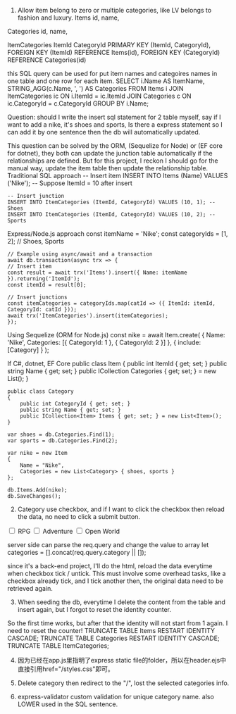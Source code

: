 1. Allow item belong to zero or multiple categories, like LV belongs to fashion and luxury.
Items 
    id, 
    name,

Categories
    id,
    name,

ItemCategories
    ItemId
    CategoryId
    PRIMARY KEY (ItemId, CategoryId),
    FOREIGN KEY (ItemId) REFERENCE Items(id),
    FOREIGN KEY (CategoryId) REFERENCE Categories(id)

this SQL query can be used for put item names and categoires names in one table and one row for each item.
SELECT 
    i.Name AS ItemName,
    STRING_AGG(c.Name, ', ') AS Categories
FROM Items i
JOIN ItemCategories ic ON i.ItemId = ic.ItemId
JOIN Categories c ON ic.CategoryId = c.CategoryId
GROUP BY i.Name;

Question: should I write the insert sql statement for 2 table myself, say if I want to add a nike, it's shoes and sports, Is there a express statement so I can add it by one sentence then the db will automatically updated.

This question can be solved by the ORM, (Sequelize for Node) or (EF core for dotnet), they both can update the junction table automatically if the relationships are defined.
But for this project, I reckon I should go for the manual way, update the item table then update the relationship table.
Traditional SQL approach
    -- Insert item
    INSERT INTO Items (Name) VALUES ('Nike');
    -- Suppose ItemId = 10 after insert

    -- Insert junction
    INSERT INTO ItemCategories (ItemId, CategoryId) VALUES (10, 1); -- Shoes
    INSERT INTO ItemCategories (ItemId, CategoryId) VALUES (10, 2); -- Sports

Express/Node.js approach
    const itemName = 'Nike';
    const categoryIds = [1, 2]; // Shoes, Sports

    // Example using async/await and a transaction
    await db.transaction(async trx => {
    // Insert item
    const result = await trx('Items').insert({ Name: itemName }).returning('ItemId');
    const itemId = result[0];

    // Insert junctions
    const itemCategories = categoryIds.map(catId => ({ ItemId: itemId, CategoryId: catId }));
    await trx('ItemCategories').insert(itemCategories);
    });

Using Sequelize (ORM for Node.js)
    const nike = await Item.create(
        { Name: 'Nike', Categories: [{ CategoryId: 1 }, { CategoryId: 2 }] },
        { include: [Category] }
    );

If C#, dotnet, EF Core
    public class Item
    {
        public int ItemId { get; set; }
        public string Name { get; set; }
        public ICollection<Category> Categories { get; set; } = new List<Category>();
    }

    public class Category
    {
        public int CategoryId { get; set; }
        public string Name { get; set; }
        public ICollection<Item> Items { get; set; } = new List<Item>();
    }

    var shoes = db.Categories.Find(1);
    var sports = db.Categories.Find(2);

    var nike = new Item
    {
        Name = "Nike",
        Categories = new List<Category> { shoes, sports }
    };

    db.Items.Add(nike);
    db.SaveChanges();

2. Category use checkbox, and if I want to click the checkbox then reload the data, no need to click a submit button.

<form action="/submit" method="get" id="categoryForm">
  <label><input type="checkbox" name="category" value="rpg" onchange="this.form.submit()"> RPG</label>
  <label><input type="checkbox" name="category" value="adventure" onchange="this.form.submit()"> Adventure</label>
  <label><input type="checkbox" name="category" value="openworld" onchange="this.form.submit()"> Open World</label>
  <!-- more checkboxes -->
</form>

server side can parse the req.query and change the value to array
let categories = [].concat(req.query.category || []);

since it's a back-end project, I'll do the html, reload the data everytime when checkbox tick / untick.
This must involve some overhead tasks, like a checkbox already tick, and I tick another then, the original data need to be retrieved again.

3. When seeding the db, everytime I delete the content from the table and insert again, but I forgot to reset the identity counter.

So the first time works, but after that the identity will not start from 1 again. I need to reset the counter!
TRUNCATE TABLE Items RESTART IDENTITY CASCADE;
TRUNCATE TABLE Categories RESTART IDENTITY CASCADE;
TRUNCATE TABLE ItemCategories;

4. 因为已经在app.js里指明了express static file的folder，所以在header.ejs中直接引用href="/styles.css"即可。

5. Delete category then redirect to the "/", lost the selected categories info.

6. express-validator custom validation for unique category name. also LOWER used in the SQL sentence.